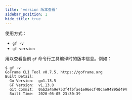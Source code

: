 ```yaml
---
title: 'version 版本查看'
sidebar_position: 1
hide_title: true
---
```


使用方式：

- `gf -v`
- `gf version`

用以查看当前 `gf` 命令行工具编译时的版本信息。例如：

```undefined
$ gf -v
GoFrame CLI Tool v0.7.5, https://goframe.org
Built Detail:
  Go Version:  go1.13.5
  GF Version:  v1.13.0
  Git Commit:  0ab2a4a9e753f4f5fae1e96ecf40cae94895d494
  Built Time:  2020-06-05 23:30:39
```